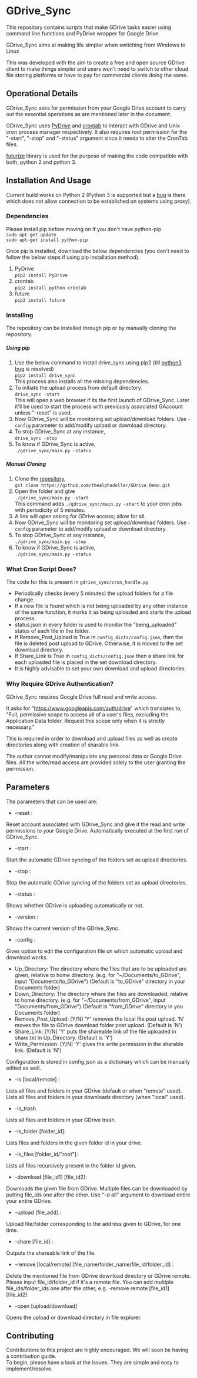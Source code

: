 # GDrive_Sync

This repository contains scripts that make GDrive tasks easier using command line functions and PyDrive wrapper for Google Drive.

GDrive_Sync aims at making life simpler when switching from Windows to Linux

This was developed with the aim to create a free and open source GDrive client to make things simpler and users won't
need to switch to other cloud file storing platforms or have to pay for commercial clients doing the same.

## Operational Details

GDrive_Sync asks for permission from your Google Drive account to carry out the essential operations as are mentioned later
in the document.

GDrive_Sync uses [PyDrive](https://github.com/googledrive/PyDrive) and [crontab](https://pypi.python.org/pypi/python-crontab) to interact with GDrive and Unix cron process manager respectively. It also requires 
root permission for the "-start", "-stop" and "-status" argument since it needs to alter the CronTab files.

[futurize](http://python-future.org/overview.html) library is used for the purpose of making the code compatible with both, python 2 and python 3.  

## Installation And Usage

Current build works on Python 2 (Python 3 is supported but a [bug](https://github.com/thealphadollar/GDrive_Sync/issues/11) is there which does not allow connection to be established on systems using proxy).

### Dependencies
Please install pip before moving on if you don't have python-pip<br/>
`sudo apt-get update`<br/>
`sudo apt-get install python-pip`<br/>

Once pip is installed, download the below dependencies (you don't need to follow the below steps if using pip installation method).
1. PyDrive<br/>
`pip2 install PyDrive`
2. crontab<br/>
`pip2 install python-crontab`
3. future<br/>
`pip2 install future`

### Installing
The repository can be installed through pip or by manually cloning the repository. 

##### Using pip

1. Use the below command to install drive_sync using pip2 (till [python3 bug](https://github.com/thealphadollar/GDrive_Sync/issues/11) is resolved)<br/>
`pip2 install drive_sync`<br/>
This process also installs all the missing dependencies.
2. To initiate the upload process from default directory.<br/>
`drive_sync -start` </br>
This will open a web browser if its the first launch of GDrive_Sync. Later it'll be used to start the process with previously
associated GAccount unless "-reset" is used.
3. Now GDrive_Sync will be monitoring set upload/download folders. Use `-config` parameter to add/modify upload or download
directory.
4. To stop GDrive_Sync at any instance,<br/>
`drive_sync -stop`
5. To know if GDrive_Sync is active,<br/>
`./gdrive_sync/main.py -status` 

##### Manual Cloning

1. Clone the [repository](https://github.com/thealphadollar/GDrive_Demo.git), <br/>
`git clone https://github.com/thealphadollar/GDrive_Demo.git`
2. Open the folder and give<br/>
`./gdrive_sync/main.py -start`<br/>
This command adds `./gdrive_sync/main.py -start` to your cron jobs with periodicity of 5 minutes.
3. A link will open asking for GDrive access; allow for all.
4. Now GDrive_Sync will be monitoring set upload/download folders. Use `-config` parameter to add/modify upload or download
directory.
5. To stop GDrive_Sync at any instance,<br/>
`./gdrive_sync/main.py -stop`
6. To know if GDrive_Sync is active,<br/>
`./gdrive_sync/main.py -status` 

### What Cron Script Does?

The code for this is present in `gdrive_sync/cron_handle.py`

- Periodically checks (every 5 minutes) the upload folders for a file change.
- If a new file is found which is not being uploaded by any other instance of the same function, it marks it as being uploaded
and starts the upload process.
- status.json in every folder is used to monitor the "being_uploaded" status of each file in the folder.
- If Remove_Post_Upload is True in `config_dicts/config.json`, then the file is deleted post upload to GDrive. Otherwise, 
it is moved to the set download directory.
- If Share_Link is True in `config_dicts/config.json` then a share link for each uploaded file is placed in the set download
directory. 
- It is highly advisable to set your own download and upload directories.

### Why Require GDrive Authentication?

GDrive_Sync requires Google Drive full read and write access. 

It asks for "https://www.googleapis.com/auth/drive" which translates to,<br/>
"Full, permissive scope to access all of a user's files, excluding the Application Data folder. Request this scope only when it is strictly necessary."<br/>

This is required in order to download and upload files as well as create directories along with creation of sharable link.

The author cannot modify/manipulate any personal data or Google Drive files. All the write/read access are provided solely to
the user granting the permission.  
 
## Parameters

The parameters that can be used are:

* -reset :

Reset account associated with GDrive_Sync and give it the read and write permissions to your Google Drive. Automatically executed at the
first run of GDrive_Sync.

* -start :

Start the automatic GDrive syncing of the folders set as upload directories.

* -stop :

Stop the automatic GDrive syncing of the folders set as upload directories.

* -status :

Shows whether GDrive is uploading automatically or not.

* -version :

Shows the current version of the GDrive_Sync.

* -config :

Gives option to edit the configuration file on which automatic upload and download works.
- Up_Directory: The directory where the files that are to be uploaded are given, relative to home directory.
    (e.g. for "~/Documents/to_GDrive", input "Documents/to_GDrive")
    (Default is "to_GDrive" directory in your Documents folder)
- Down_Directory: The directory where the files are downloaded, relative to home directory.
    (e.g. for "~/Documents/from_GDrive", input "Documents/from_GDrive")
    (Default is "from_GDrive" directory in you Documents folder)
- Remove_Post_Upload: [Y/N] 'Y' removes the local file post upload. 'N' moves the file to GDrive download folder
post upload.
    (Default is 'N')
- Share_Link: [Y/N] 'Y' puts the shareable link of the file uploaded in share.txt in Up_Directory.
    (Default is 'Y')
- Write_Permission: [Y/N] 'Y' gives the write permission in the sharable link.
    (Default is 'N')

Configuration is stored in config.json as a dictionary which can be manually edited as well.

* -ls [local/remote] :

Lists all files and folders in your GDrive (default or when "remote" used).
Lists all files and folders in your downloads directory (when "local" used).

* -ls_trash

Lists all files and folders in your GDrive trash.

* -ls_folder [folder_id]:

Lists files and folders in the given folder id in your drive.

* -ls_files [folder_id/"root"]:

Lists all files recursively present in the folder id given.

* -download [file_id1] [file_id2]:

Downloads the given file from GDrive. Multiple files can be downloaded by putting file_ids one after the other.
Use "-d all" argument to download entire your entire GDrive.

* -upload [file_add] :

Upload file/folder corresponding to the address given to GDrive, for one time.

* -share [file_id] :

Outputs the shareable link of the file.

* -remove [local/remote] [file_name/folder_name/file_id/folder_id] :

Delete the mentioned file from GDrive download directory or GDrive remote. Please input file_id/folder_id if it's a
remote file. You can add multiple file_ids/folder_ids one after the other, e.g. -remove remote [file_id1] [file_id2]

* -open [upload/download]

Opens the upload or download directory in file explorer.

## Contributing

Contributions to this project are highly encouraged. We will soon be having a contribution guide.<br/>
To begin, please have a look at the issues. They are simple and easy to implement/resolve.
